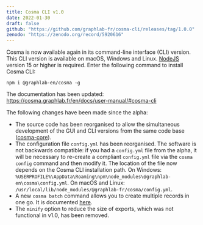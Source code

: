 ```yaml
---
title: Cosma CLI v1.0
date: 2022-01-30
draft: false
github: "https://github.com/graphlab-fr/cosma-cli/releases/tag/1.0.0"
zenodo: "https://zenodo.org/record/5920616"
---
```


Cosma is now available again in its command-line interface (CLI) version. This CLI version is available on macOS, Windows and Linux. [NodeJS](https://nodejs.org/) version 15 or higher is required. Enter the following command to install Cosma CLI:

```
npm i @graphlab-en/cosma -g
```

The documentation has been updated: <https://cosma.graphlab.fr/en/docs/user-manual/#cosma-cli>

The following changes have been made since the alpha:

- The source code has been reorganised to allow the simultaneous development of the GUI and CLI versions from the same code base ([cosma-core](https://github.com/graphlab-fr/cosma-core)).
- The configuration file `config.yml` has been reorganised. The software is not backwards compatible: if you had a `config.yml` file from the alpha, it will be necessary to re-create a compliant `config.yml` file via the `cosma config` command and then modify it. The location of the file now depends on the Cosma CLI installation path. On Windows: `%USERPROFILE%\AppData\Roaming\npm\node_modules\@graphlab-en\cosma\config.yml`. On macOS and Linux: `/usr/local/lib/node_modules/@graphlab-fr/cosma/config.yml`.
- A new `cosma batch` command allows you to create multiple records in one go. It is documented [here](https://cosma.graphlab.fr/docs/manuel-utilisation/#creer-un-lot-de-fiches).
- The `minify` option to reduce the size of exports, which was not functional in v1.0, has been removed.
